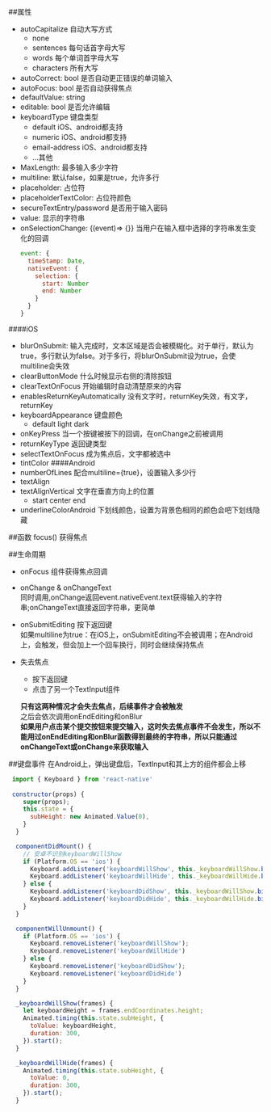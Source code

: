 ##属性
* autoCapitalize 自动大写方式
  * none
  * sentences 每句话首字母大写
  * words 每个单词首字母大写
  * characters 所有大写
* autoCorrect: bool 是否自动更正错误的单词输入
* autoFocus: bool 是否自动获得焦点
* defaultValue: string
* editable: bool 是否允许编辑
* keyboardType 键盘类型
  * default iOS、android都支持
  * numeric iOS、android都支持
  * email-address iOS、android都支持
  * ...其他
* MaxLength: 最多输入多少字符
* multiline: 默认false，如果是true，允许多行
* placeholder: 占位符
* placeholderTextColor: 占位符颜色
* secureTextEntry/password 是否用于输入密码
* value: 显示的字符串
* onSelectionChange: {(event)=> {}} 当用户在输入框中选择的字符串发生变化的回调
  ```javascript
  event: {
    timeStamp: Date,
    nativeEvent: {
      selection: {
        start: Number
        end: Number
      }
    }
  }
  ```
####iOS
* blurOnSubmit: 输入完成时，文本区域是否会被模糊化。对于单行，默认为true，多行默认为false。对于多行，将blurOnSubmit设为true，会使multiline会失效
* clearButtonMode 什么时候显示右侧的清除按钮
* clearTextOnFocus 开始编辑时自动清楚原来的内容
* enablesReturnKeyAutomatically 没有文字时，returnKey失效，有文字，returnKey
* keyboardAppearance 键盘颜色
  * default light dark
* onKeyPress 当一个按键被按下的回调，在onChange之前被调用
* returnKeyType 返回键类型
* selectTextOnFocus 成为焦点后，文字都被选中
* tintColor
####Android
* numberOfLines 配合multiline={true}，设置输入多少行
* textAlign
* textAlignVertical 文字在垂直方向上的位置
  * start center end
* underlineColorAndroid 下划线颜色，设置为背景色相同的颜色会吧下划线隐藏

##函数
focus() 获得焦点

##生命周期
* onFocus 组件获得焦点回调
* onChange & onChangeText   
  同时调用,onChange返回event.nativeEvent.text获得输入的字符串;onChangeText直接返回字符串，更简单
* onSubmitEditing 按下返回键  
  如果multiline为true：在iOS上，onSubmitEditing不会被调用；在Android上，会触发，但会加上一个回车换行，同时会继续保持焦点
* 失去焦点
  * 按下返回键
  * 点击了另一个TextInput组件

  **只有这两种情况才会失去焦点，后续事件才会被触发**  
  之后会依次调用onEndEditing和onBlur  
  **如果用户点击某个提交按钮来提交输入，这时失去焦点事件不会发生，所以不能用过onEndEditing和onBlur函数得到最终的字符串，所以只能通过onChangeText或onChange来获取输入**

##键盘事件
在Android上，弹出键盘后，TextInput和其上方的组件都会上移
```javascript
 import { Keyboard } from 'react-native'
 
 constructor(props) {
    super(props);
    this.state = {
      subHeight: new Animated.Value(0),
    }
  }

  componentDidMount() {
    // 安卓不识别keyboardWillShow
    if (Platform.OS == 'ios') {
      Keyboard.addListener('keyboardWillShow', this._keyboardWillShow.bind(this));
      Keyboard.addListener('keyboardWillHide', this._keyboardWillHide.bind(this));
    } else {
      Keyboard.addListener('keyboardDidShow', this._keyboardWillShow.bind(this));
      Keyboard.addListener('keyboardDidHide', this._keyboardWillHide.bind(this));
    }
  }

  componentWillUnmount() {
    if (Platform.OS == 'ios') {
      Keyboard.removeListener('keyboardWillShow');
      Keyboard.removeListener('keyboardWillHide')
    } else {
      Keyboard.removeListener('keyboardDidShow');
      Keyboard.removeListener('keyboardDidHide')
    }
  }

  _keyboardWillShow(frames) {
    let keyboardHeight = frames.endCoordinates.height;
    Animated.timing(this.state.subHeight, {
      toValue: keyboardHeight,
      duration: 300,
    }).start();
  }

  _keyboardWillHide(frames) {
    Animated.timing(this.state.subHeight, {
      toValue: 0,
      duration: 300,
    }).start();
  }
```
